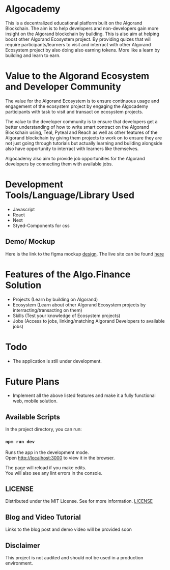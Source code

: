 # Algocademy

This is a decentralized educational platform built on the Algorand Blockchain. The aim is to help developers and non-developers gain more insight on the Algorand blockchain by building. This is also aim at helping boost other Algorand Ecosystem project. By providing quizes that will require participants/learners to visit and interract with other Algorand Ecosystem project by also doing also earning tokens. More like a learn by building and learn to earn.

# Value to the Algorand Ecosystem and Developer Community

The value for the Algorand Ecosystem is to ensure continuous usage and engagement of the ecosystem project by engaging the Algocademy participants with task to visit and transact on ecosystem projects.

The value to the developer community is to ensure that developers get a better understanding of how to write smart contract on the Algorand Blockchain using, Teal, Pyteal and Reach as well as other features of the Algorand blockchain by giving them projects to work on to ensure they are not just going through tutorials but actually learning and building alongside also have opportunity to interract with learners like themselves.

Algocademy also aim to provide job opportunities for the Algorand developers by connecting them with available jobs.

# Development Tools/Language/Library Used
- Javascript
- React
- Next
- Styed-Components for css

## Demo/ Mockup
Here is the link to the figma mockup [design](https://www.figma.com/file/k9SQ1REHvtcMyjTOn2O4aZ/Algorand-Academy?node-id=38%3A744).
The live site can be found [here](https://algocademy.vercel.app/) 

# Features of the Algo.Finance Solution
- Projects (Learn by building on Algorand)
- Ecosystem (Learn about other Algorand Ecosystem projects by interracting/transacting on them) 
- Skills (Test your knowledge of Ecosystem projects)
- Jobs (Access to jobs, linking/matching Algorand Developers to available jobs)

# Todo
- The application is still under development.

# Future Plans
- Implement all the above listed features and make it a fully functional web, mobile solution.

## Available Scripts

In the project directory, you can run:

### `npm run dev`

Runs the app in the development mode.\
Open [http://localhost:3000](http://localhost:3000) to view it in the browser.

The page will reload if you make edits.\
You will also see any lint errors in the console.

## LICENSE
Distributed under the MIT License. See for more information. [LICENSE](https://github.com/gconnect/algocademy/blob/master/LICENSE)

## Blog and Video Tutorial
Links to the blog post and demo video will be provided soon

## Disclaimer
This project is not audited and should not be used in a production environment.
